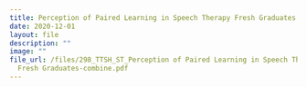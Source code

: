 ```yaml
---
title: Perception of Paired Learning in Speech Therapy Fresh Graduates
date: 2020-12-01
layout: file
description: ""
image: ""
file_url: /files/298_TTSH_ST_Perception of Paired Learning in Speech Therapy
  Fresh Graduates-combine.pdf
---
```

